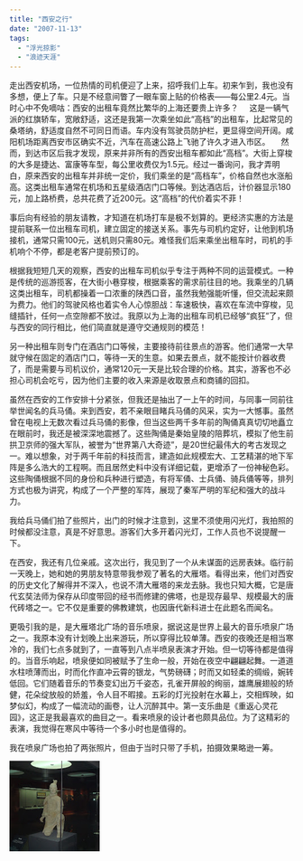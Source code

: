 ```yaml
---
title: "西安之行"
date: "2007-11-13"
tags: 
  - "浮光掠影"
  - "浪迹天涯"
---
```



走出西安机场，一位热情的司机便迎了上来，招呼我们上车。初来乍到，我也没有多想，便上了车。只是不经意间瞥了一眼车窗上贴的价格表——每公里2.4元。当时心中不免嘀咕：西安的出租车竟然比繁华的上海还要贵上许多？
    这是一辆气派的红旗轿车，宽敞舒适，这还是我第一次乘坐如此“高档”的出租车，比起常见的桑塔纳，舒适度自然不可同日而语。车内没有驾驶员防护栏，更显得空间开阔。咸阳机场距离西安市区确实不近，汽车在高速公路上飞驰了许久才进入市区。 
    然而，到达市区后我才发现，原来并非所有的西安出租车都如此“高档”。大街上穿梭的大多是捷达、富康等车型，每公里收费仅为1.5元。经过一番询问，我才弄明白，原来西安的出租车并非统一定价，我们乘坐的是“高档车”，价格自然也水涨船高。这类出租车通常在机场和五星级酒店门口等候。到达酒店后，计价器显示180元，加上路桥费，总共花费了近200元。这“高档”的代价着实不菲！

事后向有经验的朋友请教，才知道在机场打车是极不划算的。更经济实惠的方法是提前联系一位出租车司机，建立固定的接送关系。事先与司机约定好，让他到机场接机，通常只需100元，送机则只需80元。难怪我们后来乘坐出租车时，司机的手机响个不停，都是老客户提前预订的。

根据我短短几天的观察，西安的出租车司机似乎专注于两种不同的运营模式。一种是传统的巡游揽客，在大街小巷穿梭，根据乘客的需求前往目的地。我乘坐的几辆这类出租车，司机都操着一口浓重的陕西口音，虽然我勉强能听懂，但交流起来颇为费力。他们的驾驶风格也着实令人心惊胆战：车速极快，喜欢在车流中穿梭，见缝插针，任何一点空隙都不放过。我原以为上海的出租车司机已经够“疯狂”了，但与西安的同行相比，他们简直就是遵守交通规则的模范！

另一种出租车则专门在酒店门口等候，主要接待前往景点的游客。他们通常一大早就守候在固定的酒店门口，等待一天的生意。如果去景点，就不能按计价器收费了，而是需要与司机议价，通常120元一天是比较合理的价格。其实，游客也不必担心司机会吃亏，因为他们主要的收入来源是收取景点和商铺的回扣。

虽然在西安的工作安排十分紧张，但我还是抽出了一上午的时间，与同事一同前往举世闻名的兵马俑。来到西安，若不亲眼目睹兵马俑的风采，实为一大憾事。虽然曾在电视上无数次看过兵马俑的影像，但当这些两千多年前的陶俑真真切切地矗立在眼前时，我还是被深深地震撼了。这些陶俑是秦始皇陵的陪葬坑，模拟了他生前拱卫京师的强大军队，被誉为“世界第八大奇迹”，是20世纪最伟大的考古发现之一。难以想象，对于两千年前的科技而言，建造如此规模宏大、工艺精湛的地下军阵是多么浩大的工程啊。而且居然史料中没有详细记载，更增添了一份神秘色彩。这些陶俑根据不同的身份和兵种进行塑造，有将军俑、士兵俑、骑兵俑等等，排列方式也极为讲究，构成了一个严整的军阵，展现了秦军严明的军纪和强大的战斗力。

我给兵马俑们拍了些照片，出门的时候才注意到，这里不须使用闪光灯，我拍照的时候都没注意，真是不好意思。游客们大多开着闪光灯，工作人员也不说提醒一下。

在西安，我还有几位亲戚。这次出行，我见到了一个从未谋面的远房表妹。临行前一天晚上，她和她的男朋友特意带我参观了著名的大雁塔。看得出来，他们对西安的历史文化了解得并不深入，也说不清大雁塔的来龙去脉。我也只知大概，它是唐代玄奘法师为保存从印度带回的经书而修建的佛塔，也是现存最早、规模最大的唐代砖塔之一。它不仅是重要的佛教建筑，也因唐代新科进士在此题名而闻名。

更吸引我的是，是大雁塔北广场的音乐喷泉，据说这是世界上最大的音乐喷泉广场之一。我原本没有计划晚上出来游玩，所以穿得比较单薄。西安的夜晚还是相当寒冷的，我们七点多就到了，一直等到八点半喷泉表演才开始。但一切等待都是值得的。当音乐响起，喷泉便如同被赋予了生命一般，开始在夜空中翩翩起舞。一道道水柱喷薄而出，时而化作直冲云霄的银龙，气势磅礴；时而又如轻柔的绸缎，婉转低回。它们随着音乐的节奏变幻出万千姿态，孔雀开屏般的绚丽，雄鹰展翅般的矫健，花朵绽放般的娇羞，令人目不暇接。五彩的灯光投射在水幕上，交相辉映，如梦似幻，构成了一幅流动的画卷，让人沉醉其中。第一支乐曲是《重返心灵花园》，这正是我最喜欢的曲目之一。看来喷泉的设计者也颇具品位。为了这精彩的表演，我觉得在寒风中等待一个多小时也是值得的。

我在喷泉广场也拍了两张照片，但由于当时只带了手机，拍摄效果略逊一筹。

![](images/200711.jpg)
